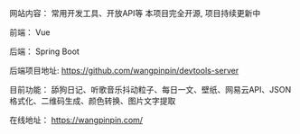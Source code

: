 网站内容： 常用开发工具、开放API等
本项目完全开源, 项目持续更新中

前端： Vue

后端： Spring Boot



后端项目地址: https://github.com/wangpinpin/devtools-server

目前功能： 舔狗日记、听歌音乐抖动粒子、每日一文、壁纸、网易云API、JSON格式化、二维码生成、颜色转换、图片文字提取

在线地址： https://wangpinpin.com/
